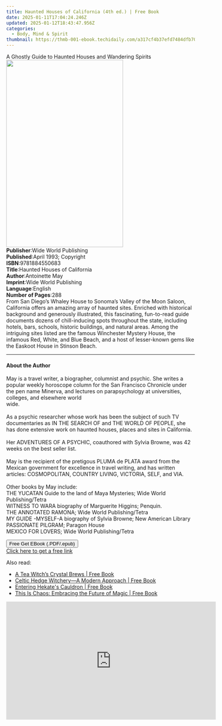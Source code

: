 ```yaml
---
title: Haunted Houses of California (4th ed.) | Free Book
date: 2025-01-11T17:04:24.246Z
updated: 2025-01-12T18:43:47.956Z
categories:
  - Body, Mind & Spirit
thumbnail: https://thmb-001-ebook.techidaily.com/a317cf4b37efd7484dfb7029a7fa383036cba7baad5614435a5ff46aed5f58f1.jpg
---
```

<main id="book-container">
  <div class="flex flex-col">
    <div class="book-brief flex-1 py-6 px-4 sm:p-6 md:py-10 md:px-8">
      <!-- brief-->
      <div class="book-brief-main">
        A Ghostly Guide to Haunted Houses and Wandering Spirits
      </div>
    </div>
    <div
      class="book-meta-info flex-1 grid gap-4 col-start-1 col-end-3 row-start-1 sm:mb-6 sm:grid-cols-4 lg:gap-6 lg:col-start-2 lg:row-end-6 lg:row-span-6 lg:mb-0"
    >
      <div
        class="book-meta-info-left place-content-center mt-4 p-4 text-sm leading-6 col-start-2 col-span-2 dark:text-slate-400"
      >
        <img
          class="w-full h-500 object-cover rounded-lg sm:h-255 sm:col-span-2 lg:col-span-full"
          src="https://img-001-ebook.techidaily.com/f05311d03f5341751ef3bb9aabe7181f80cbc2b2370cd766ca9f48e39dccdc7c.jpg"
          alt=""
          width="312"
          height="500"
        />
      </div>
      <div
        class="book-meta-info-right mt-2 col-start-1 row-start-2 col-span-3 self-center"
      >
        <!-- meta data  -->
        <div class="flex flex-col px-4 md:px-8">
          <div class="flex-1">
            <strong>Publisher</strong>:<span class="px-2"
              >Wide World Publishing</span
            >
          </div>
          <div class="flex-1">
            <strong>Published</strong>:<span class="px-2"
              >April 1993; Copyright</span
            >
          </div>
          <div class="flex-1">
            <strong>ISBN</strong>:<span class="px-2">9781884550683</span>
          </div>
          <div class="flex-1">
            <strong>Title</strong>:<span class="px-2"
              >Haunted Houses of California</span
            >
          </div>
          <div class="flex-1">
            <strong>Author</strong>:<span class="px-2">Antoinette May</span>
          </div>
          <div class="flex-1">
            <strong>Imprint</strong>:<span class="px-2"
              >Wide World Publishing</span
            >
          </div>
          <div class="flex-1">
            <strong>Language</strong>:<span class="px-2">English</span>
          </div>
          <div class="flex-1">
            <strong>Number of Pages</strong>:<span class="px-2">288</span>
          </div>
        </div>
      </div>
    </div>
    <div class="book-description flex-1 py-6 px-4 sm:p-6 md:py-10 md:px-8">
      <div class="book-description-main">
        <div accordion-content="" id="description">
          From San Diego’s Whaley House to Sonoma’s Valley of the Moon Saloon,
          California offers an amazing array of haunted sites. Enriched with
          historical background and generously illustrated, this fascinating,
          fun-to-read guide documents dozens of chill-inducing spots throughout
          the state, including hotels, bars, schools, historic buildings, and
          natural areas. Among the intriguing sites listed are the famous
          Winchester Mystery House, the infamous Red, White, and Blue Beach, and
          a host of lesser-known gems like the Easkoot House in Stinson Beach.
        </div>
      </div>
    </div>
    <div class="book-excerpts flex-1 py-6 px-4 sm:p-6 md:py-10 md:px-8">
      <!-- excerpts-->
      <div class="book-excerpts-main">
        <hr />
        <h4 class="placeholder placeholder-heading">
          <span>About the Author</span>
        </h4>
        <p>
          May is a travel writer, a biographer, columnist and psychic. She
          writes a popular weekly horoscope column for the San Francisco
          Chronicle under the pen name Minerva, and lectures on parapsychology
          at universities, colleges, and elsewhere world<br />wide.<br /><br />As
          a psychic researcher whose work has been the subject of such TV
          documentaries as IN THE SEARCH OF and THE WORLD OF PEOPLE, she has
          done extensive work on haunted houses, places and sites in
          California.<br /><br />Her ADVENTURES OF A PSYCHIC, coauthored with
          Sylvia Browne, was 42 weeks on the best seller list.<br /><br />May is
          the recipient of the pretigous PLUMA de PLATA award from the Mexican
          government for excellence in travel writing, and has written articles:
          COSMOPOLITAN, COUNTRY LIVING, VICTORIA, SELF, and VIA.<br /><br />Other
          books by May include:<br />THE YUCATAN Guide to the land of Maya
          Mysteries; Wide World Publishing/Tetra<br />WITNESS TO WARA biography
          of Marguerite Higgins; Penquin.<br />THE ANNOTATED RAMONA; Wide World
          Publishing/Tetra<br />MY GUIDE -MYSELF-A biography of Sylvia Browne;
          New American Library<br />PASSIONATE PILGRAM; Paragon House<br />MEXICO
          FOR LOVERS; Wide World Publishing/Tetra
        </p>
      </div>
    </div>
    <div
      class="book-about-author flex-1 py-6 px-4 sm:p-6 md:py-10 md:px-8"
    ></div>
    <div class="book-free-get flex-1 py-6 px-4 sm:p-6 md:py-10 md:px-8">
      <button
        id="btn-free-get"
        class="bg-blue-500 hover:bg-blue-700 text-white font-bold py-2 px-4 rounded"
      >
        Free Get EBook (.PDF/.epub)
      </button>
      <div id="countdown-display" class="px-2 text-lg mt-2"></div>
      <a
        id="free-link"
        class="hidden bg-blue-500 hover:bg-blue-700 text-white font-bold py-2 px-4 rounded"
        href="https://www.ebooks.com/en-us/book/96510705/haunted-houses-of-california/antoinette-may/"
        target="_blank"
        >Click here to get a free link</a
      >
    </div>
    <script>
      let countdownTime = 0;
      let countdownInterval = null;
      document
        .getElementById('btn-free-get')
        .addEventListener('click', startCountdown);
      function startCountdown() {
        countdownTime = new Date().getTime() + 60000 * 3;
        countdownInterval = setInterval(updateCountdown, 1000);
        document.getElementById('btn-free-get').disabled = true;
        document
          .getElementById('btn-free-get')
          .classList.add('bg-gray-500', 'cursor-not-allowed');
      }
      function updateCountdown() {
        let currentTime = new Date().getTime();
        let timeLeft = countdownTime - currentTime;
        let secondsLeft = Math.floor(timeLeft / 1000);
        document.getElementById('countdown-display').innerHTML =
          `Remaining time: ${secondsLeft} seconds.`;
        if (secondsLeft <= 0) {
          clearInterval(countdownInterval);
          document.getElementById('btn-free-get').classList.add('hidden');
          document.getElementById('free-link').classList.remove('hidden');
          document.getElementById('countdown-display').innerHTML = '';
        }
      }
    </script>
  </div>
</main>

<ins class="adsbygoogle"
      style="display:block"
      data-ad-client="ca-pub-7571918770474297"
      data-ad-slot="8358498916"
      data-ad-format="auto"
      data-full-width-responsive="true"></ins>
    

<span class="atpl-alsoreadstyle">Also read:</span>
<div><ul>
<li><a href="https://novels-ebooks.techidaily.com/211439120--a-tea-witchs-crystal-brews/"><u>A Tea Witch’s Crystal Brews | Free Book</u></a></li>
<li><a href="https://novels-ebooks.techidaily.com/211439119--celtic-hedge-witcherya-modern-approach/"><u>Celtic Hedge Witchery—A Modern Approach | Free Book</u></a></li>
<li><a href="https://novels-ebooks.techidaily.com/211439121--entering-hekates-cauldron/"><u>Entering Hekate's Cauldron | Free Book</u></a></li>
<li><a href="https://novels-ebooks.techidaily.com/211439118--this-is-chaos-embracing-the-future-of-magic/"><u>This Is Chaos: Embracing the Future of Magic | Free Book</u></a></li>
</ul></div>

<!-- affiliate ads begin -->
<iframe width="560" height="315" src="https://www.youtube.com/embed/JAkb8Bv3AU4?si=2rHwnZYTzTLieKgY" title="YouTube video player" frameborder="0" allow="accelerometer; autoplay; clipboard-write; encrypted-media; gyroscope; picture-in-picture; web-share" referrerpolicy="strict-origin-when-cross-origin" allowfullscreen></iframe>
<!-- affiliate ads end -->

